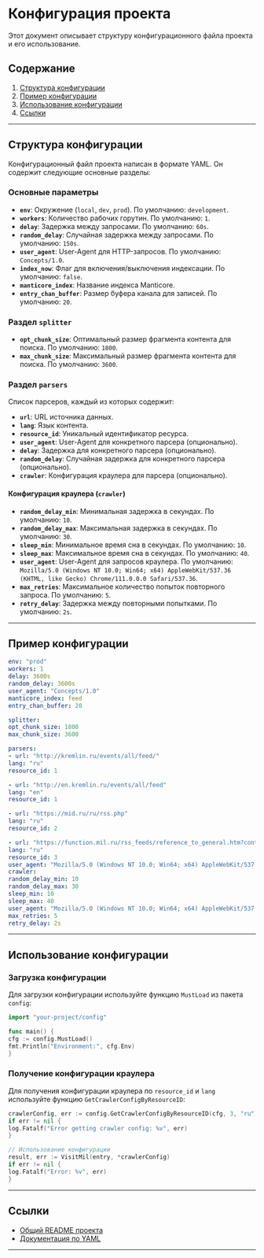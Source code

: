 # Конфигурация проекта

Этот документ описывает структуру конфигурационного файла проекта и его использование.

## Содержание
1. [Структура конфигурации](#структура-конфигурации)
2. [Пример конфигурации](#пример-конфигурации)
3. [Использование конфигурации](#использование-конфигурации)
4. [Ссылки](#ссылки)

---

## Структура конфигурации

Конфигурационный файл проекта написан в формате YAML. Он содержит следующие основные разделы:

### Основные параметры
- **`env`**: Окружение (`local`, `dev`, `prod`). По умолчанию: `development`.
- **`workers`**: Количество рабочих горутин. По умолчанию: `1`.
- **`delay`**: Задержка между запросами. По умолчанию: `60s`.
- **`random_delay`**: Случайная задержка между запросами. По умолчанию: `150s`.
- **`user_agent`**: User-Agent для HTTP-запросов. По умолчанию: `Concepts/1.0`.
- **`index_now`**: Флаг для включения/выключения индексации. По умолчанию: `false`.
- **`manticore_index`**: Название индекса Manticore.
- **`entry_chan_buffer`**: Размер буфера канала для записей. По умолчанию: `20`.

### Раздел `splitter`
- **`opt_chunk_size`**: Оптимальный размер фрагмента контента для поиска. По умолчанию: `1800`.
- **`max_chunk_size`**: Максимальный размер фрагмента контента для поиска. По умолчанию: `3600`.

### Раздел `parsers`
Список парсеров, каждый из которых содержит:
- **`url`**: URL источника данных.
- **`lang`**: Язык контента.
- **`resource_id`**: Уникальный идентификатор ресурса.
- **`user_agent`**: User-Agent для конкретного парсера (опционально).
- **`delay`**: Задержка для конкретного парсера (опционально).
- **`random_delay`**: Случайная задержка для конкретного парсера (опционально).
- **`crawler`**: Конфигурация краулера для парсера (опционально).

#### Конфигурация краулера (`crawler`)
- **`random_delay_min`**: Минимальная задержка в секундах. По умолчанию: `10`.
- **`random_delay_max`**: Максимальная задержка в секундах. По умолчанию: `30`.
- **`sleep_min`**: Минимальное время сна в секундах. По умолчанию: `10`.
- **`sleep_max`**: Максимальное время сна в секундах. По умолчанию: `40`.
- **`user_agent`**: User-Agent для запросов краулера. По умолчанию: `Mozilla/5.0 (Windows NT 10.0; Win64; x64) AppleWebKit/537.36 (KHTML, like Gecko) Chrome/111.0.0.0 Safari/537.36`.
- **`max_retries`**: Максимальное количество попыток повторного запроса. По умолчанию: `5`.
- **`retry_delay`**: Задержка между повторными попытками. По умолчанию: `2s`.

---

## Пример конфигурации

```yaml
env: "prod"
workers: 1
delay: 3600s
random_delay: 3600s
user_agent: "Concepts/1.0"
manticore_index: feed
entry_chan_buffer: 20

splitter:
opt_chunk_size: 1800
max_chunk_size: 3600

parsers:
- url: "http://kremlin.ru/events/all/feed/"
lang: "ru"
resource_id: 1

- url: "http://en.kremlin.ru/events/all/feed"
lang: "en"
resource_id: 1

- url: "https://mid.ru/ru/rss.php"
lang: "ru"
resource_id: 2

- url: "https://function.mil.ru/rss_feeds/reference_to_general.htm?contenttype=xml"
lang: "ru"
resource_id: 3
user_agent: "Mozilla/5.0 (Windows NT 10.0; Win64; x64) AppleWebKit/537.36 (KHTML, like Gecko) Chrome/111.0.0.0 Safari/537.36"
crawler:
random_delay_min: 10
random_delay_max: 30
sleep_min: 10
sleep_max: 40
user_agent: "Mozilla/5.0 (Windows NT 10.0; Win64; x64) AppleWebKit/537.36 (KHTML, like Gecko) Chrome/111.0.0.0 Safari/537.36"
max_retries: 5
retry_delay: 2s
```

---

## Использование конфигурации

### Загрузка конфигурации
Для загрузки конфигурации используйте функцию `MustLoad` из пакета `config`:

```go
import "your-project/config"

func main() {
cfg := config.MustLoad()
fmt.Println("Environment:", cfg.Env)
}
```

### Получение конфигурации краулера
Для получения конфигурации краулера по `resource_id` и `lang` используйте функцию `GetCrawlerConfigByResourceID`:

```go
crawlerConfig, err := config.GetCrawlerConfigByResourceID(cfg, 3, "ru")
if err != nil {
log.Fatalf("Error getting crawler config: %v", err)
}

// Использование конфигурации
result, err := VisitMil(entry, *crawlerConfig)
if err != nil {
log.Fatalf("Error: %v", err)
}
```

---

## Ссылки
- [Общий README проекта](../README.md)
- [Документация по YAML](https://yaml.org/)

---
